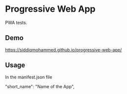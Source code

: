 # Progressive Web App

PWA tests.

## Demo

https://siddiqmohammed.github.io/progressive-web-app/

## Usage

In the manifest.json file

"short_name": "Name of the App",

